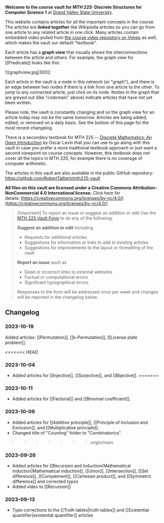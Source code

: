 **Welcome to the course vault for MTH 225: Discrete Structures for Computer Science 1** at [Grand Valley State University](http://www.gvsu.edu). 

This website contains articles for all the important concepts in the course. The articles are **linked together** like Wikipedia articles so you can go from one article to any related article in one click. Many articles contain embedded video pulled from [the course video repository on Vimeo](https://vimeo.com/showcase/8667148) as well, which makes the vault our default "textbook". 

Each article has a **graph view** that visually shows the interconnections between the article and others. For example, the graph view for [[Predicate]] looks like this: 

![[graphview.jpg|300]]

Each article in the vault is a node in this network (or "graph"), and there is an edge between  two nodes if there is a link from one article to the other. To jump to any connected article, just click on its node. Nodes in the graph that are greyed out (like "codomain" above) indicate articles that have not yet been written. 

Please note, the vault is constantly changing and so the graph view for an article today may not be the same tomorrow. Articles are being added, edited, or removed on a daily basis. See the bottom of this page for the most recent changelog. 

There is a secondary textbook for MTH 225 -- [Discrete Mathematics: An Open Introduction](https://discrete.openmathbooks.org/dmoi3.html) by Oscar Levin that you can use to go along with this vault in case you prefer a more traditional textbook approach or just want a second viewpoint on course concepts. However, this textbook does not cover all the topics in MTH 225, for example there is no coverage of computer arithmetic. 

The articles in this vault are also available in the public GitHub repository: https://github.com/RobertTalbert/mth225-vault

**All files on this vault are licensed under a Creative Commons Attribution-NonCommercial 4.0 International license.** Click here for details: [https://creativecommons.org/licenses/by-nc/4.0/](https://creativecommons.org/licenses/by-nc/4.0/)

> [!important] To report an issue or suggest an addition or edit
> Use the [MTH 225 Vault Form](https://docs.google.com/forms/d/e/1FAIpQLSc6KV6Uk9CSC9X4FvTKU9IY2so2bhftelHFRoDTvOo6pfUYAQ/viewform) to do any of the following: 
> 
> **Suggest an addition or edit** including
> - Requests for additional articles
> - Suggestions for information or links to add to existing articles 
> - Suggestions for improvements to the layout or formatting of the vault
>   
> **Report an issue** such as
> - Dead or incorrect links to external websites
> - Factual or computational errors 
> - Significant typographical errors 
>   
> Responses to the form will be addressed once per week and changes will be reported in the changelog below. 

## Changelog

### 2023-10-19

Added articles: [[Permutation]], [[k-Permutation]], [[License plate problem]]. 


<<<<<<< HEAD
### 2023-10-04
- Added articles for [[Injective]], [[Surjective]], and [[Bijective]]. 
=======

### 2023-10-11

- Added articles for [[Factorial]] and [[Binomial coefficient]]. 

### 2023-10-09

- Added articles for [[Additive principle]], [[Principle of Inclusion and Exclusion]], and [[Multiplicative principle]]. 
- Changed title of "Counting" folder to "Combinatorics".

>>>>>>> origin/main
### 2023-09-26
* Added articles for [[Recursion and Induction/Mathematical induction|Mathematical induction]], [[Union]], [[Intersection]], [[Set difference]], [[Complement]], [[Cartesian product]], and [[Symmetric difference]] and corrected typos 
* Added video to [[Recursion]]
### 2023-09-13
- Typo corrections to the [[Truth tables|truth tables]] and [[Existential quantifier|existential quantifier]] articles 
